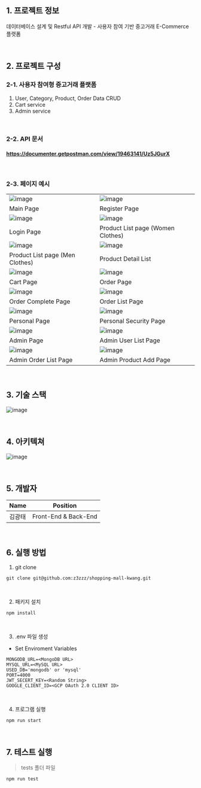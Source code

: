 ## 1. 프로젝트 정보

데이터베이스 설계 및 Restful API 개발 - 사용자 참여 기반 중고거래 E-Commerce 플랫폼

<br />

## 2. 프로젝트 구성

### 2-1. 사용자 참여형 중고거래 플랫폼
1. User, Category, Product, Order Data CRUD
2. Cart service
3. Admin service

<br />

### 2-2. API 문서

#### https://documenter.getpostman.com/view/19463141/Uz5JGurX

<br />

### 2-3. 페이지 예시

|  |  |
| ------------------------------------------------------------------------------------------------------------- | -------------------------------------------------------------------------------------------------------------|
| ![image](https://i.ibb.co/VSGkvJ5/image.png) | ![image](https://i.ibb.co/mNHH3pB/image.png) |
|                                                Main Page                                              |                                                                                Register Page                                                    |
| ![image](https://i.ibb.co/mNHH3pB/image.png) | ![image](https://i.ibb.co/RgPhRRP/image.png) |
|                                                Login Page                                               |                                                Product List page (Women Clothes)                                                 |
| ![image](https://i.ibb.co/S67hhtQ/image.png) | ![image](https://i.ibb.co/3hHGhKn/image.png) |
|                                   Product List page (Men Clothes)                                          |                                                  Product Detail List                                              |
| ![image](https://i.ibb.co/Q6f0G7m/image.png) | ![image](https://i.ibb.co/KDc1xMW/image.png) |
|                                                  Cart Page                                                 |                                                   Order Page                                             |
| ![image](https://i.ibb.co/KDc1xMW/image.png) | ![image](https://i.ibb.co/XsjP6p8/image.png) |
|                                                  Order Complete Page                                               |                                                  Order List Page                                                 |
| ![image](https://i.ibb.co/YN6VLKK/image.png) | ![image](https://i.ibb.co/vdZvhMb/image.png) |
|                                                  Personal Page                                                  |                                                  Personal Security Page                                               |
| ![image](https://i.ibb.co/0jLxC6m/image.png) | ![image](https://i.ibb.co/162YcXN/image.png) |
|                                                  Admin Page                                             |                                                  Admin User List Page           |
| ![image](https://i.ibb.co/dBzM2Qb/image.png) | ![image](https://i.ibb.co/BzbWx0M/image.png) |
|                                                  Admin Order List Page                                                  |                                                  Admin Product Add Page                                                  |

<br />


## 3. 기술 스택

![image](https://i.ibb.co/TBSZZMj/image.png)

<br />

## 4. 아키텍쳐

![image](https://i.ibb.co/NF7wnPR/image.png)<br />

<br />

## 5. 개발자

| Name | Position |
| ------ | ------ |
| 김광태 | Front-End & Back-End |

<br />

## 6. 실행 방법

1. git clone

```terminal
git clone git@github.com:z3zzz/shopping-mall-kwang.git
```

<br>

2. 패키지 설치

```terminal
npm install
```

<br>

3. .env 파일 생성

- Set Enviroment Variables

```terminal
MONGODB_URL=<MongoDB URL>
MYSQL_URL=<MySQL URL>
USED_DB='mongodb' or 'mysql'
PORT=4000
JWT_SECERT_KEY=<Random String>
GOOGLE_CLIENT_ID=<GCP OAuth 2.0 CLIENT ID>
```

<br>

4. 프로그램 실행

```terminal
npm run start
```

<br>

## 7. 테스트 실행

> tests 폴더 파일 

 ```terminal
 npm run test
 ```

